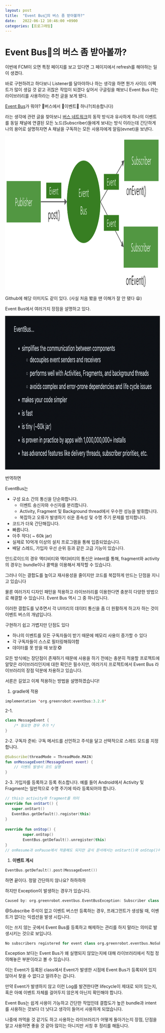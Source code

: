 ```yaml
---
layout: post
title:  "Event Bus🚌의 버스 좀 받아볼까?"
date:   2022-06-12 10:46:00 +0900
categories: [프로그래밍]
---
```


# Event Bus🚌의 버스 좀 받아볼까?

이번에 FCM이 오면 특정 페이지를 보고 있다면 그 페이지에서 refresh를 해야하는 일이 생겼다.

바로 구현하려고 하다보니 Listener를 달아야하나 하는 생각을 하면 뭔가 사이드 이펙트가 많이 생길 것 같고 귀찮은 작업이 되겠다 싶어서 구글링을 해보니 Event Bus 라는 라이브러리를 사용하라는 추천 글을 보게 됐다.

[Event Bus](https://github.com/greenrobot/EventBus)가 뭐야? 🚌버스에서 🎉이벤트🎉 하나?(죄송합니다) 

라는 생각에 관련 글을 찾아보니 [버스 네트워크](https://ko.wikipedia.org/wiki/%EB%B2%84%EC%8A%A4_%EB%84%A4%ED%8A%B8%EC%9B%8C%ED%81%AC)의 동작 방식과 유사하게 하나의 이벤트를 동일 채널에 연결된 모든 노드(Subscriber)들에게 보내는 방식 이라는데 간단하게 나의 용어로 설명하자면 A 채널을 구독하는 모든 사용자에게 알림(evnet)을 보낸다.

<img src="/images/2022_06_12_map.png" width="750px" height="500px" title="데이터 시각화" alt="데이터 시각화"/>

Github에 해당 이미지도 같이 있다. (사실 처음 봤을 땐 이해가 잘 안 됐다 😫)

Event Bus에서 여러가지 장점을 설명하고 있다.

<img src="/images/2022_06_12_event_bus_advantage.png" width="750px" height="500px" title="데이터 시각화" alt="데이터 시각화"/>

번역하면

EventBus는 

- 구성 요소 간의 통신을 단순화합니다.
    - 이벤트 송신자와 수신자를 분리합니다.
    - Activity, Fragment 및 Background thread에서 우수한 성능을 발휘합니다.
    - 복잡하고 오류가 발생하기 쉬운 종속성 및 수명 주기 문제를 방지합니다.
- 코드가 더욱 간단해집니다.
- 빠릅니다.
- 아주 작다( ~ 60k jar)
- 실제로 10억개 이상의 설치 프로그램을 통해 입증되었습니다.
- 배달 스레드, 가입자 우선 순위 등과 같은 고급 기능이 있습니다.

안드로이드의 경우 액티비티와 액티비티의 통신은 intent를 통해, fragment와 activity의 경우는 bundle이나 콜백을 이용해서 제작할 수 있습니다. 

그러나 이는 결합도를 높이고 재사용성을 줄이지만 코드를 복잡하게 만드는 단점을 지니고 있습니다

물론 여러가지 디자인 패턴을 적용하고 라이브러리를 이용한다면 충분히 다양한 방법으로 해결할 수 있습니다. Event Bus 역시 그 중 하나입니다.

이러한 결합도를 낮추면서 각 UI끼리의 데이터 통신을 좀 더 원활하게 하고자 하는 것이 이벤트 버스의 개념입니다. 

구현하기 쉽고 가볍지만 단점도 있다

- 하나의 이벤트를 모든 구독자들이 받기 때문에 메모리 사용이 증가할 수 있다
- 각 구독자들이 스스로 필터링해줘야함
- 데이터를 못 받을 때 보장 ❎

모든 방식에는 장단점이 존재하기 때문에 사용을 하기 전에는 충분히 적용할 프로젝트에 알맞은 라이브러리인지에 대한 확인은 필수지만, 여러가지 프로젝트에서 Event Bus 라이브러리의 장점 덕분에 차용하고 있습니다.

서론은 길었고 이제 적용하는 방법을 설명하겠습니다!

1. gradle에 적용

```kotlin
implementation 'org.greenrobot:eventbus:3.2.0'
```

2-1. 

```kotlin
class MessageEvent { 
	/* 필요한 경우 추가 */ 
}
```

2-2. 구독자 준비: 구독 메서드를 선언하고 주석을 달고 선택적으로 스레드 모드를 지정합니다.

```kotlin
@Subscribe(threadMode = ThreadMode.MAIN)
fun onMessageEvent(MessageEvent event) {
    // 이벤트 발생시 코드 실행
}
```

2-3. 가입자를 등록하고 등록 취소합니다. 예를 들어 Android에서 Activity 및 Fragment는 일반적으로 수명 주기에 따라 등록되어야 합니다.

```kotlin
// this는 activity와 fragment를 의미
override fun onStart() {
   super.onStart()
   EventBus.getDefault().register(this)
}

override fun onStop() {
		super.onStop()
		EventBus.getDefault().unregister(this)
}
// onResume과 onPause에서 적용해도 되지만 공식 문서에서는 onStart()와 onStop()에서 사용하길 권장함.
```

1. **이벤트 게시**

```kotlin
EventBus.getDefault().post(MessageEvent())
```

하면 끝이다. 정말 간단하지 않나요? 하하하하

하지만 Exception이 발생하는 경우가 있습니다.

```kotlin
Caused by: org.greenrobot.eventbus.EventBusException: Subscriber class MainFragment and its super classes have no public methods with the @Subscribe annotation
```

@Subscribe 주석이 없고 이벤트 버스만 등록하는 경우, 프래그먼트가 생성될 때, 이벤트가 없다는 익셉션을 발생 시킵니다. 

이는 쓰지 않는 곳에서 Event Bus를 등록하고 해제하는 관리를 하지 말라는 의미로 발생시키는 것으로 보입니다.

```kotlin
No subscribers registered for event class org.greenrobot.eventbus.NoSubscriberEvent 
```

Exception 보다는 Event Bus가 왜 실행되지 않았는지에 대해 라이브러리에서 직접 정의해놓은 부분이라고 볼 수 있습니다. 

이는 Event가 등록된 class에서 Event가 발생한 시점에 Event Bus가 등록되어 있지 않아서 찾을 수 없다고 알려주는 겁니다. 

만약 Event가 발생하지 않고 이런 Log를 발견한다면 lifecycle이 제대로 되어 있는지, 혹은 아예 이벤트 자체를 걸어두지 않은게 아닌지 확인해야 합니다.

Event Bus는 쉽게 사용이 가능하고 간단한 작업인데 결합도가 높은 bundle과 intent를 사용하는 것보다 더 낫다고 생각이 들어서 사용하게 되었습니다.

나중에 까먹을 것 같기도 하고 사용하는 라이브러리가 어떻게 돌아가는지 장점, 단점을 알고 사용하면 좋을 것 같아 많이는 아니지만 서칭 후 정리를 해둡니다.